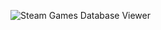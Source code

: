 ![Steam Games Database Viewer](https://github.com/user-attachments/assets/abc68de7-ed39-4e64-ace2-279f9b479263)
